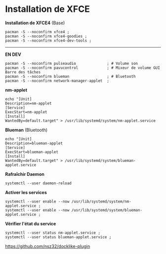 # Installation de XFCE

**Installation de XFCE4** (Base)
```
pacman -S --noconfirm xfce4 ;
pacman -S --noconfirm xfce4-goodies ;
pacman -S --noconfirm xfce4-dev-tools ;
```

---------------------------------------------------------------------------------------------
**EN DEV**
```
pacman -S --noconfirm pulseaudio              ; # Volume son
pacman -S --noconfirm pavucontrol             ; # Mixeur de volume GUI Barre des tâches
pacman -S --noconfirm blueman                 ; # Bluetooth
pacman -S --noconfirm network-manager-applet  ;
```

**nm-applet**
```
echo "[Unit]
Description=nm-applet
[Service]
ExecStart=nm-applet
[Install]
WantedBy=default.target" > /usr/lib/systemd/system/nm-applet.service
```


**Blueman** (Bluetooth)
```
echo "[Unit]
Description=blueman-applet
[Service]
ExecStart=blueman-applet
[Install]
WantedBy=default.target" > /usr/lib/systemd/system/blueman-applet.service
```

**Rafraîchir Daemon**
```
systemctl --user daemon-reload
```

**Activer les services**
```
systemctl --user enable --now /usr/lib/systemd/system/nm-applet.service ;
systemctl --user enable --now /usr/lib/systemd/system/blueman-applet.service ;
```


**Vérifier l'état du service**
```
systemctl --user status nm-applet.service ;
systemctl --user status blueman-applet.service ;
```
https://github.com/nsz32/docklike-plugin
